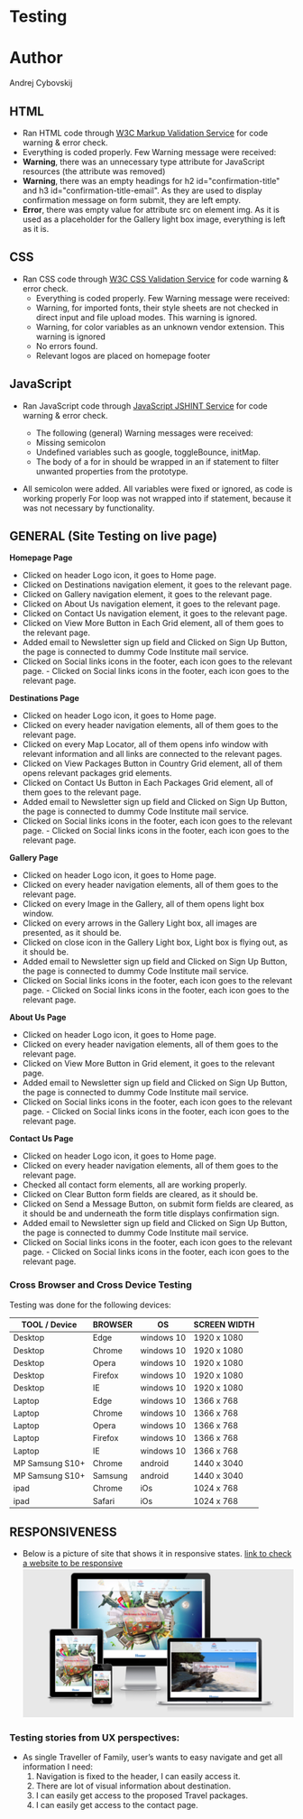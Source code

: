 # Testing

# Author
Andrej Cybovskij

## HTML

- Ran HTML code through [W3C Markup Validation Service](https://validator.w3.org/) for code warning & error check.
 - Everything is coded properly. Few Warning message were received:
 - **Warning**, there was an unnecessary type attribute for JavaScript resources (the attribute was removed)
 - **Warning**, there was an empty headings for h2 id="confirmation-title" and h3 id="confirmation-title-email". As they are used to display confirmation message on form submit, they are left empty.
 - **Error**, there was empty value for attribute src on element img. As it is used as a placeholder for the Gallery light box image, everything is left as it is.


## CSS
 - Ran CSS code through [W3C CSS Validation Service](https://jigsaw.w3.org/css-validator/) for code warning & error check.
   - Everything is coded properly. Few Warning message were received:
   - Warning, for imported fonts, their style sheets are not checked in direct input and file upload modes. This warning is ignored.
   -  Warning, for color variables as an unknown vendor extension. This warning is ignored
   - No errors found.
   - Relevant logos are placed on homepage footer

## JavaScript
- Ran JavaScript code through [JavaScript JSHINT Service](https://jshint.com/) for code warning & error check.
   - The following (general) Warning messages were received:
   - Missing semicolon
   - Undefined variables such as google, toggleBounce, initMap.
   - The body of a for in should be wrapped in an if statement to filter unwanted properties from the prototype.

 - All semicolon were added. All variables were fixed or ignored, as code is working properly
For loop was not wrapped into if statement, because it was not necessary by functionality.


## GENERAL (Site Testing on live page)

**Homepage Page**
   - Clicked on header Logo icon, it goes to Home page.
   - Clicked on Destinations navigation element, it goes to the relevant page.
   - Clicked on Gallery navigation element, it goes to the relevant page.
   - Clicked on About Us navigation element, it goes to the relevant page.
   - Clicked on Contact Us navigation element, it goes to the relevant page.
   - Clicked on View More Button in Each Grid element, all of them goes to the relevant page.
   - Added email to Newsletter sign up field and Clicked on Sign Up Button, the page is connected to dummy Code Institute mail service.
   - Clicked on Social links icons in the footer, each icon goes to the relevant page.   - Clicked on Social links icons in the footer, each icon goes to the relevant page.

**Destinations Page**
   - Clicked on header Logo icon, it goes to Home page.
   - Clicked on every header navigation elements, all of them goes to the relevant page.
   - Clicked on every Map Locator, all of them opens info window with relevant information and all links are connected to the relevant pages.
   - Clicked on View Packages Button in Country Grid element, all of them opens relevant packages grid elements.
   - Clicked on Contact Us Button in Each Packages Grid element, all of them goes to the relevant page.
   - Added email to Newsletter sign up field and Clicked on Sign Up Button, the page is connected to dummy Code Institute mail service.
   - Clicked on Social links icons in the footer, each icon goes to the relevant page.   - Clicked on Social links icons in the footer, each icon goes to the relevant page.

**Gallery Page**
   - Clicked on header Logo icon, it goes to Home page.
   - Clicked on every header navigation elements, all of them goes to the relevant page.
   - Clicked on every Image in the Gallery, all of them opens light box window.
   - Clicked on every arrows in the Gallery Light box, all images are presented, as it should be.
   - Clicked on close icon in the Gallery Light box, Light box is flying out, as it should be.
   - Added email to Newsletter sign up field and Clicked on Sign Up Button, the page is connected to dummy Code Institute mail service.
   - Clicked on Social links icons in the footer, each icon goes to the relevant page.   - Clicked on Social links icons in the footer, each icon goes to the relevant page.

**About Us Page**
   - Clicked on header Logo icon, it goes to Home page.
   - Clicked on every header navigation elements, all of them goes to the relevant page.
   - Clicked on View More Button in Grid element, it goes to the relevant page.
   - Added email to Newsletter sign up field and Clicked on Sign Up Button, the page is connected to dummy Code Institute mail service.
   - Clicked on Social links icons in the footer, each icon goes to the relevant page.   - Clicked on Social links icons in the footer, each icon goes to the relevant page.

**Contact Us Page**
   - Clicked on header Logo icon, it goes to Home page.
   - Clicked on every header navigation elements, all of them goes to the relevant page.
   - Checked all contact form elements, all are working properly.
   - Clicked on Clear Button form fields are cleared, as it should be.
   - Clicked on Send a Message Button, on submit form fields are cleared, as it should be and underneath the form title displays confirmation sign.
   - Added email to Newsletter sign up field and Clicked on Sign Up Button, the page is connected to dummy Code Institute mail service.
   - Clicked on Social links icons in the footer, each icon goes to the relevant page.   - Clicked on Social links icons in the footer, each icon goes to the relevant page.


### Cross Browser and Cross Device Testing

Testing was done for the following devices:

| TOOL / Device  |  BROWSER |  OS |  SCREEN WIDTH |
|---|---|---|---|
| Desktop  | Edge  | windows 10  |  1920 x 1080 |
| Desktop  | Chrome | windows 10  |  1920 x 1080 |
|  Desktop | Opera  |  windows 10 | 1920 x 1080  |
|  Desktop | Firefox  |  windows 10 | 1920 x 1080  |
| Desktop  | IE  | windows 10  |  1920 x 1080 |
| Laptop  | Edge | windows 10  |  1366 x 768 |
| Laptop | Chrome  |  windows 10 | 1366 x 768  |
| Laptop  | Opera  | windows 10  |  1366 x 768 |
| Laptop  | Firefox  | windows 10  |  1366 x 768 |
| Laptop  | IE | windows 10  |  1366 x 768 |
|  MP Samsung S10+ | Chrome  |  android | 1440 x 3040  |
|  MP Samsung S10+ | Samsung  |  android | 1440 x 3040  |
|  ipad | Chrome  |  iOs | 1024 x 768  |
|  ipad | Safari  |  iOs | 1024 x 768  |


## RESPONSIVENESS
- Below is a picture of site that shows it in responsive states. 
[link to check a website to be responsive](http://ami.responsivedesign.is)
![picture of site](../images/responsive-1.PNG)

### Testing stories from UX perspectives:

- As single Traveller of Family, user’s wants to easy navigate and get all information I need:
  1. Navigation is fixed to the header, I can easily access it.
  2. There are lot of visual information about destination.
  3. I can easily get access to the proposed Travel packages.
  4. I can easily get access to the contact page.
